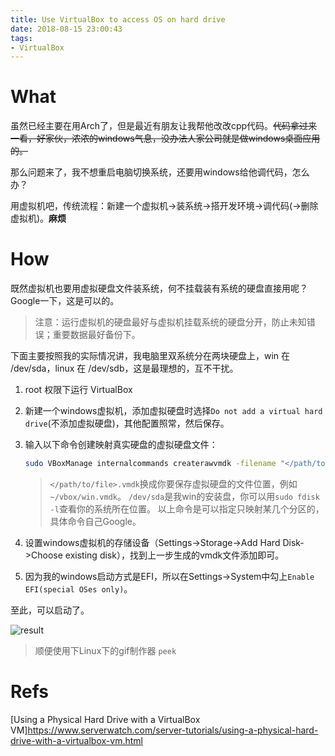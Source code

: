 ```yaml
---
title: Use VirtualBox to access OS on hard drive
date: 2018-08-15 23:00:43
tags:
- VirtualBox
---
```


# What

虽然已经主要在用Arch了，但是最近有朋友让我帮他改改cpp代码。~~代码拿过来一看，好家伙，浓浓的windows气息，没办法人家公司就是做windows桌面应用的。~~

那么问题来了，我不想重启电脑切换系统，还要用windows给他调代码，怎么办？

用虚拟机吧，传统流程：新建一个虚拟机->装系统->搭开发环境->调代码(->删除虚拟机)。**麻烦**

<!--more-->

# How

既然虚拟机也要用虚拟硬盘文件装系统，何不挂载装有系统的硬盘直接用呢？ Google一下，这是可以的。

> 注意：运行虚拟机的硬盘最好与虚拟机挂载系统的硬盘分开，防止未知错误；重要数据最好备份下。

下面主要按照我的实际情况讲，我电脑里双系统分在两块硬盘上，win 在 /dev/sda，linux 在 /dev/sdb，这是最理想的，互不干扰。

1. root 权限下运行 VirtualBox

1. 新建一个windows虚拟机，添加虚拟硬盘时选择`Do not add a virtual hard drive`(不添加虚拟硬盘)，其他配置照常，然后保存。

1. 输入以下命令创建映射真实硬盘的虚拟硬盘文件：
    ```sh
    sudo VBoxManage internalcommands createrawvmdk -filename "</path/to/file>.vmdk" -rawdisk /dev/sda
    ```

    > `</path/to/file>.vmdk`换成你要保存虚拟硬盘的文件位置，例如 `~/vbox/win.vmdk`。
    > `/dev/sda`是我win的安装盘，你可以用`sudo fdisk -l`查看你的系统所在位置。
    > 以上命令是可以指定只映射某几个分区的，具体命令自己Google。

1. 设置windows虚拟机的存储设备（Settings->Storage->Add Hard Disk->Choose existing disk），找到上一步生成的vmdk文件添加即可。

1. 因为我的windows启动方式是EFI，所以在Settings->System中勾上`Enable EFI(special OSes only)`。

至此，可以启动了。

![result](result.gif)

> 顺便使用下Linux下的gif制作器 `peek`

# Refs

[Using a Physical Hard Drive with a VirtualBox VM]https://www.serverwatch.com/server-tutorials/using-a-physical-hard-drive-with-a-virtualbox-vm.html